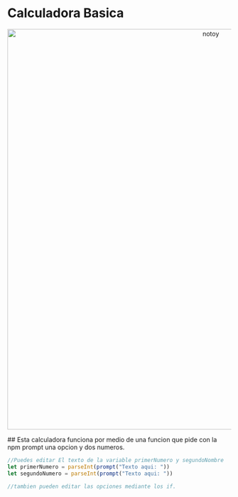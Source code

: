 <h1>Calculadora Basica</h1>
<p align="center">
<img src="https://imgur.com/P4U5EaC.jpg" alt="notoy" width="900"/>
</p>
## Esta calculadora funciona por medio de una funcion que pide con la npm prompt una opcion y dos numeros.

```js
//Puedes editar El texto de la variable primerNumero y segundoNombre
let primerNumero = parseInt(prompt("Texto aqui: "))
let segundoNumero = parseInt(prompt("Texto aqui: "))

//tambien pueden editar las opciones mediante los if.
```
